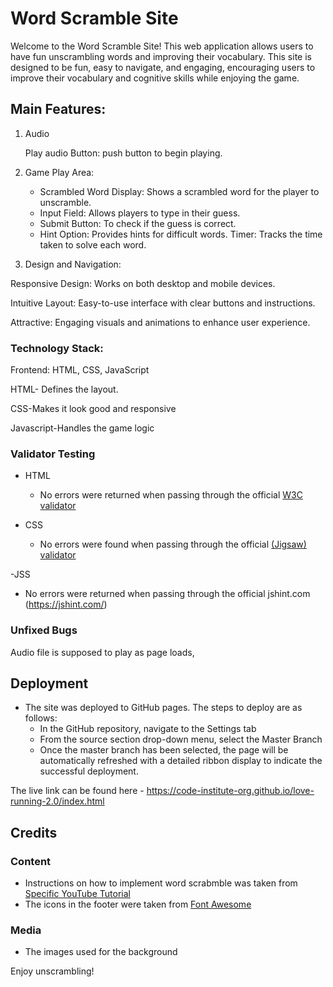 # Word Scramble Site
 Welcome to the Word Scramble Site! This web application allows users to have fun unscrambling words and improving their vocabulary. 
 This site is designed to be fun, easy to navigate, and engaging, encouraging users to improve their vocabulary and cognitive skills while enjoying the game.
 ## Main Features:
1. Audio
   
   Play audio Button: push button  to begin playing.

3. Game Play Area:
   - Scrambled Word Display: Shows a scrambled word for the player to unscramble.
   - Input Field: Allows players to type in their guess.
   - Submit Button: To check if the guess is correct.
   - Hint Option: Provides hints for difficult words.
     Timer: Tracks the time taken to solve each word.
    
4. Design and Navigation:
   
  Responsive Design: Works on both desktop and mobile devices.
  
  Intuitive Layout: Easy-to-use interface with clear buttons and instructions.
  
  Attractive: Engaging visuals and animations to enhance user experience.

### Technology Stack:
 Frontend: HTML, CSS, JavaScript 
 
 HTML- Defines the layout.
 
 CSS-Makes it look good and responsive
 
 Javascript-Handles the game logic
 ### Validator Testing 

- HTML
  - No errors were returned when passing through the official [W3C validator](https://validator.w3.org/nu/?doc=https%3A%2F%2Fcode-institute-org.github.io%2Flove-running-2.0%2Findex.html)
    
- CSS
  - No errors were found when passing through the official [(Jigsaw) validator](https://jigsaw.w3.org/css-validator/validator?uri=https%3A%2F%2Fvalidator.w3.org%2Fnu%2F%3Fdoc%3Dhttps%253A%252F%252Fcode-institute-org.github.io%252Flove-running-2.0%252Findex.html&profile=css3svg&usermedium=all&warning=1&vextwarning=&lang=en#css)

-JSS
- No errors were returned when passing through the official jshint.com (https://jshint.com/)
### Unfixed Bugs

Audio file is supposed to play as page loads,

## Deployment



- The site was deployed to GitHub pages. The steps to deploy are as follows: 
  - In the GitHub repository, navigate to the Settings tab 
  - From the source section drop-down menu, select the Master Branch
  - Once the master branch has been selected, the page will be automatically refreshed with a detailed ribbon display to indicate the successful deployment. 

The live link can be found here - https://code-institute-org.github.io/love-running-2.0/index.html 


## Credits 





### Content 

- Instructions on how to implement word scrabmble was taken from [Specific YouTube Tutorial](https://www.youtube.com/)
- The icons in the footer were taken from [Font Awesome](https://fontawesome.com/)

### Media

- The images used for the background 







Enjoy unscrambling!
 
